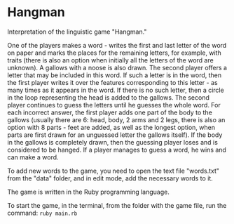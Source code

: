 # Hangman
Interpretation of the linguistic game "Hangman."

One of the players makes a word - writes the first and last letter of the word on paper 
and marks the places for the remaining letters, for example, 
with traits (there is also an option when initially all the letters of the word are unknown). 
A gallows with a noose is also drawn. The second player offers a letter that may be included in this word. 
If such a letter is in the word, then the first player writes it over the features corresponding 
to this letter - as many times as it appears in the word. If there is no such letter, 
then a circle in the loop representing the head is added to the gallows. 
The second player continues to guess the letters until he guesses the whole word. 
For each incorrect answer, the first player adds one part of the body to the gallows 
(usually there are 6: head, body, 2 arms and 2 legs, there is also an option with 8 parts - feet are added, 
as well as the longest option, when parts are first drawn for an unguessed letter the gallows itself). 
If the body in the gallows is completely drawn, then the guessing player loses and is considered to be hanged. 
If a player manages to guess a word, he wins and can make a word.

To add new words to the game, you need to open the text file "words.txt" from the "data" folder, 
and in edit mode, add the necessary words to it. 

The game is written in the Ruby programming language. 

To start the game, in the terminal, from the folder with the game file, run the command:
```ruby main.rb```
